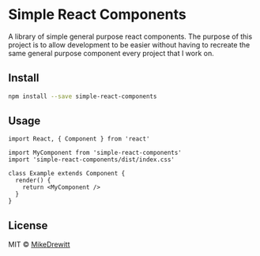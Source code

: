 # Simple React Components

A library of simple general purpose react components. The purpose of this project is to allow development to be easier without having to recreate the same general purpose component every project that I work on.

## Install

```bash
npm install --save simple-react-components
```

## Usage

```tsx
import React, { Component } from 'react'

import MyComponent from 'simple-react-components'
import 'simple-react-components/dist/index.css'

class Example extends Component {
  render() {
    return <MyComponent />
  }
}
```

## License

MIT © [MikeDrewitt](https://github.com/MikeDrewitt)
